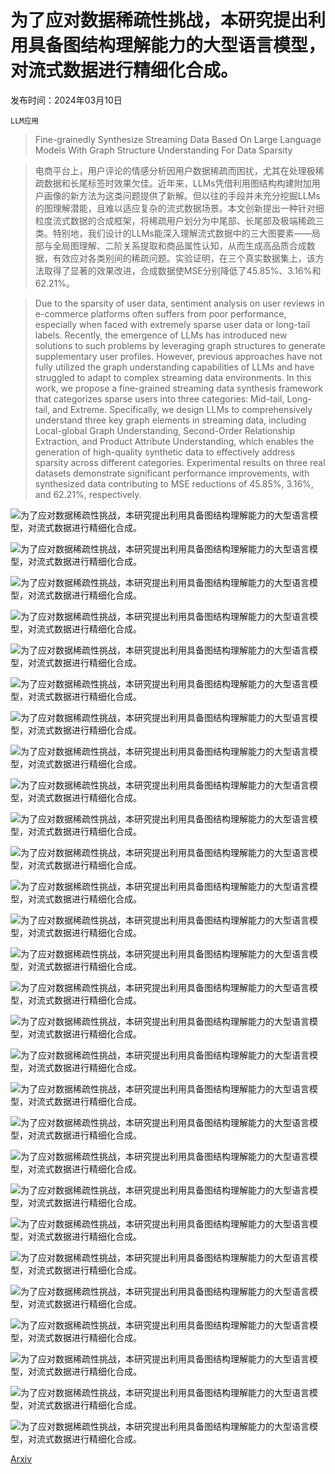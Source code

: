 # 为了应对数据稀疏性挑战，本研究提出利用具备图结构理解能力的大型语言模型，对流式数据进行精细化合成。

发布时间：2024年03月10日

`LLM应用`

> Fine-grainedly Synthesize Streaming Data Based On Large Language Models With Graph Structure Understanding For Data Sparsity

> 电商平台上，用户评论的情感分析因用户数据稀疏而困扰，尤其在处理极稀疏数据和长尾标签时效果欠佳。近年来，LLMs凭借利用图结构构建附加用户画像的新方法为这类问题提供了新解。但以往的手段并未充分挖掘LLMs的图理解潜能，且难以适应复杂的流式数据场景。本文创新提出一种针对细粒度流式数据的合成框架，将稀疏用户划分为中尾部、长尾部及极端稀疏三类。特别地，我们设计的LLMs能深入理解流式数据中的三大图要素——局部与全局图理解、二阶关系提取和商品属性认知，从而生成高品质合成数据，有效应对各类别间的稀疏问题。实验证明，在三个真实数据集上，该方法取得了显著的效果改进，合成数据使MSE分别降低了45.85%、3.16%和62.21%。

> Due to the sparsity of user data, sentiment analysis on user reviews in e-commerce platforms often suffers from poor performance, especially when faced with extremely sparse user data or long-tail labels. Recently, the emergence of LLMs has introduced new solutions to such problems by leveraging graph structures to generate supplementary user profiles. However, previous approaches have not fully utilized the graph understanding capabilities of LLMs and have struggled to adapt to complex streaming data environments. In this work, we propose a fine-grained streaming data synthesis framework that categorizes sparse users into three categories: Mid-tail, Long-tail, and Extreme. Specifically, we design LLMs to comprehensively understand three key graph elements in streaming data, including Local-global Graph Understanding, Second-Order Relationship Extraction, and Product Attribute Understanding, which enables the generation of high-quality synthetic data to effectively address sparsity across different categories. Experimental results on three real datasets demonstrate significant performance improvements, with synthesized data contributing to MSE reductions of 45.85%, 3.16%, and 62.21%, respectively.

![为了应对数据稀疏性挑战，本研究提出利用具备图结构理解能力的大型语言模型，对流式数据进行精细化合成。](../../../paper_images/2403.06139/x1.png)

![为了应对数据稀疏性挑战，本研究提出利用具备图结构理解能力的大型语言模型，对流式数据进行精细化合成。](../../../paper_images/2403.06139/x2.png)

![为了应对数据稀疏性挑战，本研究提出利用具备图结构理解能力的大型语言模型，对流式数据进行精细化合成。](../../../paper_images/2403.06139/x3.png)

![为了应对数据稀疏性挑战，本研究提出利用具备图结构理解能力的大型语言模型，对流式数据进行精细化合成。](../../../paper_images/2403.06139/x4.png)

![为了应对数据稀疏性挑战，本研究提出利用具备图结构理解能力的大型语言模型，对流式数据进行精细化合成。](../../../paper_images/2403.06139/x5.png)

![为了应对数据稀疏性挑战，本研究提出利用具备图结构理解能力的大型语言模型，对流式数据进行精细化合成。](../../../paper_images/2403.06139/x6.png)

![为了应对数据稀疏性挑战，本研究提出利用具备图结构理解能力的大型语言模型，对流式数据进行精细化合成。](../../../paper_images/2403.06139/x7.png)

![为了应对数据稀疏性挑战，本研究提出利用具备图结构理解能力的大型语言模型，对流式数据进行精细化合成。](../../../paper_images/2403.06139/x8.png)

![为了应对数据稀疏性挑战，本研究提出利用具备图结构理解能力的大型语言模型，对流式数据进行精细化合成。](../../../paper_images/2403.06139/x9.png)

![为了应对数据稀疏性挑战，本研究提出利用具备图结构理解能力的大型语言模型，对流式数据进行精细化合成。](../../../paper_images/2403.06139/x10.png)

![为了应对数据稀疏性挑战，本研究提出利用具备图结构理解能力的大型语言模型，对流式数据进行精细化合成。](../../../paper_images/2403.06139/x11.png)

![为了应对数据稀疏性挑战，本研究提出利用具备图结构理解能力的大型语言模型，对流式数据进行精细化合成。](../../../paper_images/2403.06139/x12.png)

![为了应对数据稀疏性挑战，本研究提出利用具备图结构理解能力的大型语言模型，对流式数据进行精细化合成。](../../../paper_images/2403.06139/x13.png)

![为了应对数据稀疏性挑战，本研究提出利用具备图结构理解能力的大型语言模型，对流式数据进行精细化合成。](../../../paper_images/2403.06139/x14.png)

![为了应对数据稀疏性挑战，本研究提出利用具备图结构理解能力的大型语言模型，对流式数据进行精细化合成。](../../../paper_images/2403.06139/x15.png)

![为了应对数据稀疏性挑战，本研究提出利用具备图结构理解能力的大型语言模型，对流式数据进行精细化合成。](../../../paper_images/2403.06139/x16.png)

![为了应对数据稀疏性挑战，本研究提出利用具备图结构理解能力的大型语言模型，对流式数据进行精细化合成。](../../../paper_images/2403.06139/x17.png)

![为了应对数据稀疏性挑战，本研究提出利用具备图结构理解能力的大型语言模型，对流式数据进行精细化合成。](../../../paper_images/2403.06139/x18.png)

![为了应对数据稀疏性挑战，本研究提出利用具备图结构理解能力的大型语言模型，对流式数据进行精细化合成。](../../../paper_images/2403.06139/x19.png)

![为了应对数据稀疏性挑战，本研究提出利用具备图结构理解能力的大型语言模型，对流式数据进行精细化合成。](../../../paper_images/2403.06139/x20.png)

![为了应对数据稀疏性挑战，本研究提出利用具备图结构理解能力的大型语言模型，对流式数据进行精细化合成。](../../../paper_images/2403.06139/x21.png)

![为了应对数据稀疏性挑战，本研究提出利用具备图结构理解能力的大型语言模型，对流式数据进行精细化合成。](../../../paper_images/2403.06139/x22.png)

![为了应对数据稀疏性挑战，本研究提出利用具备图结构理解能力的大型语言模型，对流式数据进行精细化合成。](../../../paper_images/2403.06139/x23.png)

![为了应对数据稀疏性挑战，本研究提出利用具备图结构理解能力的大型语言模型，对流式数据进行精细化合成。](../../../paper_images/2403.06139/x24.png)

![为了应对数据稀疏性挑战，本研究提出利用具备图结构理解能力的大型语言模型，对流式数据进行精细化合成。](../../../paper_images/2403.06139/x25.png)

![为了应对数据稀疏性挑战，本研究提出利用具备图结构理解能力的大型语言模型，对流式数据进行精细化合成。](../../../paper_images/2403.06139/x26.png)

![为了应对数据稀疏性挑战，本研究提出利用具备图结构理解能力的大型语言模型，对流式数据进行精细化合成。](../../../paper_images/2403.06139/x27.png)

![为了应对数据稀疏性挑战，本研究提出利用具备图结构理解能力的大型语言模型，对流式数据进行精细化合成。](../../../paper_images/2403.06139/x28.png)

[Arxiv](https://arxiv.org/abs/2403.06139)